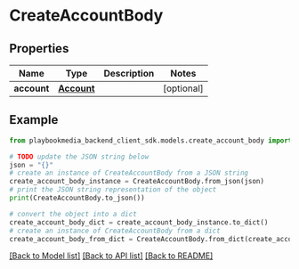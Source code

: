 # CreateAccountBody


## Properties

Name | Type | Description | Notes
------------ | ------------- | ------------- | -------------
**account** | [**Account**](Account.md) |  | [optional] 

## Example

```python
from playbookmedia_backend_client_sdk.models.create_account_body import CreateAccountBody

# TODO update the JSON string below
json = "{}"
# create an instance of CreateAccountBody from a JSON string
create_account_body_instance = CreateAccountBody.from_json(json)
# print the JSON string representation of the object
print(CreateAccountBody.to_json())

# convert the object into a dict
create_account_body_dict = create_account_body_instance.to_dict()
# create an instance of CreateAccountBody from a dict
create_account_body_from_dict = CreateAccountBody.from_dict(create_account_body_dict)
```
[[Back to Model list]](../README.md#documentation-for-models) [[Back to API list]](../README.md#documentation-for-api-endpoints) [[Back to README]](../README.md)


